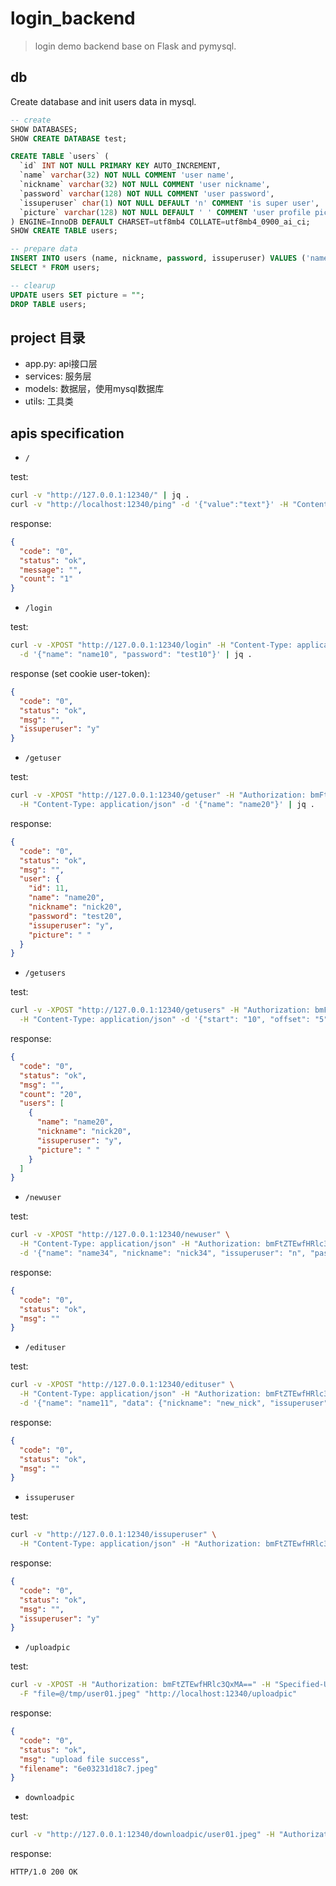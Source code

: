 # login_backend

> login demo backend base on Flask and pymysql.

## db

Create database and init users data in mysql.

```sql
-- create
SHOW DATABASES;
SHOW CREATE DATABASE test;

CREATE TABLE `users` (
  `id` INT NOT NULL PRIMARY KEY AUTO_INCREMENT,
  `name` varchar(32) NOT NULL COMMENT 'user name',
  `nickname` varchar(32) NOT NULL COMMENT 'user nickname',
  `password` varchar(128) NOT NULL COMMENT 'user password',
  `issuperuser` char(1) NOT NULL DEFAULT 'n' COMMENT 'is super user',
  `picture` varchar(128) NOT NULL DEFAULT ' ' COMMENT 'user profile picture address'
) ENGINE=InnoDB DEFAULT CHARSET=utf8mb4 COLLATE=utf8mb4_0900_ai_ci;
SHOW CREATE TABLE users;

-- prepare data
INSERT INTO users (name, nickname, password, issuperuser) VALUES ('name01', 'nick01', 'test', 'n');
SELECT * FROM users;

-- clearup
UPDATE users SET picture = "";
DROP TABLE users;
```

## project 目录

- app.py: api接口层
- services: 服务层
- models: 数据层，使用mysql数据库
- utils: 工具类

## apis specification

- `/`

test:

```sh
curl -v "http://127.0.0.1:12340/" | jq .
curl -v "http://localhost:12340/ping" -d '{"value":"text"}' -H "Content-Type: application/json" | jq .
```

response:

```json
{
  "code": "0",
  "status": "ok",
  "message": "",
  "count": "1"
}
```

- `/login`

test:

```sh
curl -v -XPOST "http://127.0.0.1:12340/login" -H "Content-Type: application/json" \
  -d '{"name": "name10", "password": "test10"}' | jq .
```

response (set cookie user-token):

```json
{
  "code": "0",
  "status": "ok",
  "msg": "",
  "issuperuser": "y"
}
```

- `/getuser`

test:

```sh
curl -v -XPOST "http://127.0.0.1:12340/getuser" -H "Authorization: bmFtZTEwfHRlc3QxMA=="\
  -H "Content-Type: application/json" -d '{"name": "name20"}' | jq .
```

response:

```json
{
  "code": "0",
  "status": "ok",
  "msg": "",
  "user": {
    "id": 11,
    "name": "name20",
    "nickname": "nick20",
    "password": "test20",
    "issuperuser": "y",
    "picture": " "
  }
}
```

- `/getusers`

test:

```sh
curl -v -XPOST "http://127.0.0.1:12340/getusers" -H "Authorization: bmFtZTEwfHRlc3QxMA==" \
  -H "Content-Type: application/json" -d '{"start": "10", "offset": "5"}' | jq .
```

response:

```json
{
  "code": "0",
  "status": "ok",
  "msg": "",
  "count": "20",
  "users": [
    {
      "name": "name20",
      "nickname": "nick20",
      "issuperuser": "y",
      "picture": " "
    }
  ]
}
```

- `/newuser`

test:

```sh
curl -v -XPOST "http://127.0.0.1:12340/newuser" \
  -H "Content-Type: application/json" -H "Authorization: bmFtZTEwfHRlc3QxMA==" \
  -d '{"name": "name34", "nickname": "nick34", "issuperuser": "n", "password": "test34"}'
```

response:

```json
{
  "code": "0",
  "status": "ok",
  "msg": ""
}
```

- `/edituser`

test:

```sh
curl -v -XPOST "http://127.0.0.1:12340/edituser" \
  -H "Content-Type: application/json" -H "Authorization: bmFtZTEwfHRlc3QxMA==" \
  -d '{"name": "name11", "data": {"nickname": "new_nick", "issuperuser": "n"}}' | jq .
```

response:

```json
{
  "code": "0",
  "status": "ok",
  "msg": ""
}
```

- `issuperuser`

test:

```sh
curl -v "http://127.0.0.1:12340/issuperuser" \
  -H "Content-Type: application/json" -H "Authorization: bmFtZTEwfHRlc3QxMA==" | jq .
```

response:

```json
{
  "code": "0",
  "status": "ok",
  "msg": "",
  "issuperuser": "y"
}
```

- `/uploadpic`

test:

```sh
curl -v -XPOST -H "Authorization: bmFtZTEwfHRlc3QxMA==" -H "Specified-User: namex1" \
  -F "file=@/tmp/user01.jpeg" "http://localhost:12340/uploadpic"
```

response:

```json
{
  "code": "0",
  "status": "ok",
  "msg": "upload file success",
  "filename": "6e03231d18c7.jpeg"
}
```

- `downloadpic`

test:

```sh
curl -v "http://127.0.0.1:12340/downloadpic/user01.jpeg" -H "Authorization: bmFtZTEwfHRlc3QxMA==" -o "user01.jpeg"
```

response:

```text
HTTP/1.0 200 OK
```
